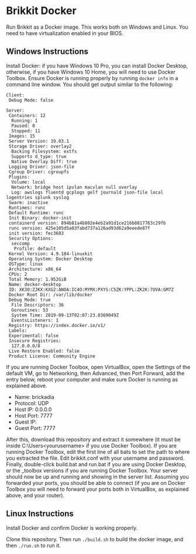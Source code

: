 # Brikkit Docker

Run Brikkit as a Docker image. This works both on Windows and Linux. You need to have virtualization enabled in your BIOS.

## Windows Instructions

Install Docker: if you have Windows 10 Pro, you can install Docker Desktop, otherwise, if you have Windows 10 Home, you will need to use Docker Toolbox. Ensure Docker is running properly by running `docker info` in a command line window. You should get output similar to the following:

```
Client:
 Debug Mode: false

Server:
 Containers: 12
  Running: 1
  Paused: 0
  Stopped: 11
 Images: 15
 Server Version: 19.03.1
 Storage Driver: overlay2
  Backing Filesystem: extfs
  Supports d_type: true
  Native Overlay Diff: true
 Logging Driver: json-file
 Cgroup Driver: cgroupfs
 Plugins:
  Volume: local
  Network: bridge host ipvlan macvlan null overlay
  Log: awslogs fluentd gcplogs gelf journald json-file local logentries splunk syslog
 Swarm: inactive
 Runtimes: runc
 Default Runtime: runc
 Init Binary: docker-init
 containerd version: 894b81a4b802e4eb2a91d1ce216b8817763c29fb
 runc version: 425e105d5a03fabd737a126ad93d62a9eeede87f
 init version: fec3683
 Security Options:
  seccomp
   Profile: default
 Kernel Version: 4.9.184-linuxkit
 Operating System: Docker Desktop
 OSType: linux
 Architecture: x86_64
 CPUs: 2
 Total Memory: 1.952GiB
 Name: docker-desktop
 ID: XK3O:ZJKX:KXG2:ANOA:IC4O:MYMX:PXYS:C5ZK:YPPL:ZK2K:7UVA:GM7Z
 Docker Root Dir: /var/lib/docker
 Debug Mode: true
  File Descriptors: 36
  Goroutines: 53
  System Time: 2019-09-13T02:07:23.0369049Z
  EventsListeners: 1
 Registry: https://index.docker.io/v1/
 Labels:
 Experimental: false
 Insecure Registries:
  127.0.0.0/8
 Live Restore Enabled: false
 Product License: Community Engine
```

If you are running Docker Toolbox, open VirtualBox, open the Settings of the default VM, go to Networking, then Advanced, then Port Forward, add the entry below, reboot your computer and make sure Docker is running as explained above.

* Name: brickadia
* Protocol: UDP
* Host IP: 0.0.0.0
* Host Port: 7777
* Guest IP:
* Guest Port: 7777

After this, download this repository and extract it somewhere (it must be inside C:\Users\<yourusername> if you use Docker Toolbox). If you are running Docker Toolbox, edit the first line of all bats to set the path to where you extracted the file. Edit brikkit.conf with your username and password. Finally, double-click build.bat and run.bat if you are using Docker Desktop, or the _toolbox versions if you are running Docker Toolbox. Your server should now be up and running and showing in the server list. Assuming you forwarded your ports, you should be able to connect (if you are on Docker Toolbox you will need to forward your ports both in VirtualBox, as explained above, and your router).

## Linux Instructions

Install Docker and confirm Docker is working properly.

Clone this repository. Then run `./build.sh` to build the docker image, and then `./run.sh` to run it.
